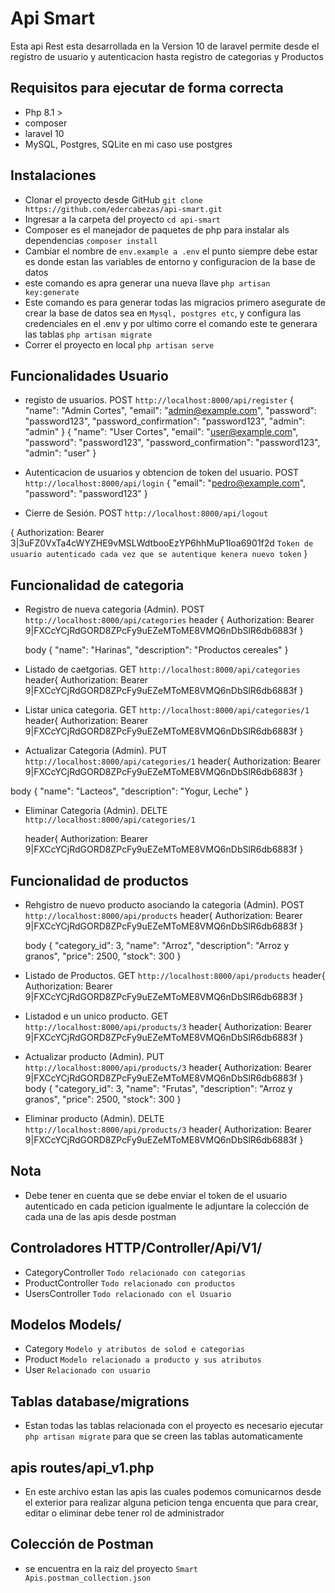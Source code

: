 # Api Smart
Esta api Rest esta desarrollada en la Version 10 de laravel permite desde el registro de usuario y autenticacion hasta registro de categorias y Productos

## Requisitos para ejecutar de forma correcta 
- Php 8.1 >
- composer
- laravel 10
- MySQL, Postgres, SQLite en mi caso use postgres

## Instalaciones

- Clonar el proyecto desde GitHub `git clone https://github.com/edercabezas/api-smart.git`
- Ingresar a la carpeta del proyecto `cd api-smart`
- Composer es el manejador de paquetes de php para instalar als dependencias `composer install`
- Cambiar el nombre  de `env.example a .env` el punto siempre debe estar es donde estan las variables de entorno y configuracion de la base de datos 
- este comando es apra generar una nueva llave `php artisan key:generate`
- Este comando es para generar todas las migracios primero asegurate de crear la base de datos sea en `Mysql, postgres etc`,  y configura las credenciales en el .env y por ultimo corre el comando este te generara las tablas `php artisan migrate`
- Correr el proyecto en local `php artisan serve`

## Funcionalidades Usuario
- registo de usuarios. POST `http://localhost:8000/api/register`
{
  "name": "Admin Cortes",
  "email": "admin@example.com",
  "password": "password123",
  "password_confirmation": "password123",
  "admin": "admin"
}
{
  "name": "User Cortes",
  "email": "user@example.com",
  "password": "password123",
  "password_confirmation": "password123",
  "admin": "user"
}

- Autenticacion de usuarios y obtencion de token del usuario. POST `http://localhost:8000/api/login`
{
  "email": "pedro@example.com",
  "password": "password123"
}
- Cierre de Sesión. POST `http://localhost:8000/api/logout`

{
    Authorization: Bearer 3|3uFZ0VxTa4cWYZHE9vMSLWdtbooEzYP6hhMuP1loa6901f2d `Token de usuario autenticado cada vez que se autentique kenera nuevo token`
} 

## Funcionalidad de categoria
- Registro de nueva categoria (Admin). POST `http://localhost:8000/api/categories`
 header {
        Authorization: Bearer 9|FXCcYCjRdGORD8ZPcFy9uEZeMToME8VMQ6nDbSlR6db6883f
    }

    body {
        "name": "Harinas",
        "description": "Productos cereales"
    }

- Listado de caetgorias. GET `http://localhost:8000/api/categories`
    header{
    Authorization: Bearer 9|FXCcYCjRdGORD8ZPcFy9uEZeMToME8VMQ6nDbSlR6db6883f
    }

- Listar unica categoria. GET `http://localhost:8000/api/categories/1`
   header{
    Authorization: Bearer 9|FXCcYCjRdGORD8ZPcFy9uEZeMToME8VMQ6nDbSlR6db6883f
    }

- Actualizar Categoria (Admin). PUT `http://localhost:8000/api/categories/1`
  header{
    Authorization: Bearer 9|FXCcYCjRdGORD8ZPcFy9uEZeMToME8VMQ6nDbSlR6db6883f
    }

body {
    "name": "Lacteos",
    "description": "Yogur, Leche"
}
- Eliminar Categoria  (Admin). DELTE `http://localhost:8000/api/categories/1`

  header{
    Authorization: Bearer 9|FXCcYCjRdGORD8ZPcFy9uEZeMToME8VMQ6nDbSlR6db6883f
    }

## Funcionalidad de productos
- Rehgistro de nuevo producto asociando la categoria (Admin). POST `http://localhost:8000/api/products`
  header{
    Authorization: Bearer 9|FXCcYCjRdGORD8ZPcFy9uEZeMToME8VMQ6nDbSlR6db6883f
    }

    body {
    "category_id": 3,
    "name": "Arroz",
    "description": "Arroz y granos",
    "price": 2500,
    "stock": 300
}

- Listado de Productos. GET `http://localhost:8000/api/products`
  header{
    Authorization: Bearer 9|FXCcYCjRdGORD8ZPcFy9uEZeMToME8VMQ6nDbSlR6db6883f
    }

- Listadod e un unico producto. GET `http://localhost:8000/api/products/3`
  header{
    Authorization: Bearer 9|FXCcYCjRdGORD8ZPcFy9uEZeMToME8VMQ6nDbSlR6db6883f
    }

- Actualizar producto (Admin). PUT `http://localhost:8000/api/products/3`
  header{
    Authorization: Bearer 9|FXCcYCjRdGORD8ZPcFy9uEZeMToME8VMQ6nDbSlR6db6883f
    }
    body {
    "category_id": 3,
    "name": "Frutas",
    "description": "Arroz y granos",
    "price": 2500,
    "stock": 300
}
- Eliminar producto (Admin). DELTE `http://localhost:8000/api/products/3`
  header{
    Authorization: Bearer 9|FXCcYCjRdGORD8ZPcFy9uEZeMToME8VMQ6nDbSlR6db6883f
    }
    
## Nota 
- Debe tener en cuenta que se debe enviar el token de el usuario autenticado en cada peticion igualmente le adjuntare la colección de cada una de las apis desde postman

## Controladores HTTP/Controller/Api/V1/
- CategoryController `Todo relacionado con categorias`
- ProductController `Todo relacionado con productos`
- UsersController `Todo relacionado con el Usuario`

## Modelos Models/
- Category `Modelo y atributos de solod e categorias`
- Product `Modelo relacionado a producto y sus atributos`
- User `Relacionado con usuario`

## Tablas database/migrations
- Estan todas las tablas relacionada con el proyecto es necesario ejecutar `php artisan migrate` para que se creen las tablas automaticamente

## apis routes/api_v1.php
- En este archivo estan las apis las cuales podemos comunicarnos desde el exterior para realizar alguna peticion tenga encuenta que para crear, editar o eliminar debe tener rol de administrador

##  Colección de Postman
- se encuentra en la raiz del proyecto `Smart Apis.postman_collection.json`
